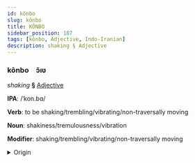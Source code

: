 ```yaml
---
id: kônbo
slug: kônbo
title: KÔNBO
sidebar_position: 187
tags: [kônbo, Adjective, Indo-Iranian]
description: shaking § Adjective
---
```


### kônbo&emsp;<span kind="abugida">ɔ̃ıʋ</span>

*shaking* **§** [Adjective](../../tags/Adjective)

**IPA**: /ˈkon.bɑ/

**Verb**: to be shaking/trembling/vibrating/non-traversally moving

**Noun**: shakiness/tremulousness/vibration

**Modifier**: shaking/trembling/vibrating/non-traversally moving

<details>
    <summary>Origin</summary>
    Assamese কঁপা kõpa /kɔ̃pa/<br/>
    <em>Indo-Iranian Language Family</em>
</details>